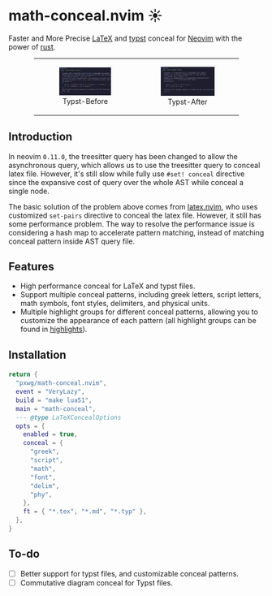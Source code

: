 # math-conceal.nvim ☀️

Faster and More Precise [LaTeX](https://www.latex-project.org/) and [typst](https://github.com/typst/typst) conceal for [Neovim](https://github.com/neovim/neovim) with the power of [rust](https://www.rust-lang.org/).

<table style="width: 80%; margin: auto; text-align: center;">
  <tr>
    <td style="width: 50%;">
      <figure>
        <img src="./fig/tbf.png" alt="Latex Showcase" style="width: 95%;">
        <figcaption>Typst-Before</figcaption>
      </figure>
    </td>
    <td style="width: 50%;">
      <figure>
        <img src="./fig/taf.png" alt="Typst Showcase" style="width: 99%;">
        <figcaption>Typst-After</figcaption>
      </figure>
    </td>
  </tr>
</table>

## Introduction

In neovim `0.11.0`, the treesitter query has been changed to allow the asynchronous query, which allows us to use the treesitter query to conceal latex file. However, it's still slow while fully use `#set! conceal` directive since the expansive cost of query over the whole AST while conceal a single node.

The basic solution of the problem above comes from [latex.nvim](https://github.com/robbielyman/latex.nvim), who uses customized `set-pairs` directive to conceal the latex file. However, it still has some performance problem. The way to resolve the performance issue is considering a hash map to accelerate pattern matching, instead of matching conceal pattern inside AST query file.

## Features

- High performance conceal for LaTeX and typst files.
- Support multiple conceal patterns, including greek letters, script letters, math symbols, font styles, delimiters, and physical units.
- Multiple highlight groups for different conceal patterns, allowing you to customize the appearance of each pattern (all highlight groups can be found in [highlights](./highlights/highlights.md)).

## Installation

```lua
return {
  "pxwg/math-conceal.nvim",
  event = "VeryLazy",
  build = "make lua51",
  main = "math-conceal",
  --- @type LaTeXConcealOptions
  opts = {
    enabled = true,
    conceal = {
      "greek",
      "script",
      "math",
      "font",
      "delim",
      "phy",
    },
    ft = { "*.tex", "*.md", "*.typ" },
  },
}
```

## To-do
- [ ] Better support for typst files, and customizable conceal patterns.
- [ ] Commutative diagram conceal for Typst files.
